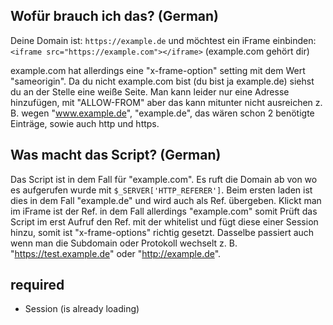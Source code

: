 ## Wofür brauch ich das? (German)

Deine Domain ist: `https://example.de` und möchtest ein iFrame einbinden: `<iframe src="https://example.com"></iframe>` (example.com gehört dir)

example.com hat allerdings eine "x-frame-option" setting mit dem Wert "sameorigin". Da du nicht example.com bist (du bist ja example.de) 
siehst du an der Stelle eine weiße Seite. Man kann leider nur eine Adresse hinzufügen, mit "ALLOW-FROM" aber das kann mitunter nicht ausreichen
z. B. wegen "www.example.de", "example.de", das wären schon 2 benötigte Einträge, sowie auch http und https.

## Was macht das Script? (German)
Das Script ist in dem Fall für "example.com". Es ruft die Domain ab von wo es aufgerufen wurde mit `$_SERVER['HTTP_REFERER']`. Beim ersten laden 
ist dies in dem Fall "example.de" und wird auch als Ref. übergeben. Klickt man im iFrame ist der Ref. in dem Fall allerdings "example.com" 
somit Prüft das Script im erst Aufruf den Ref. mit der whitelist und fügt diese einer Session hinzu, somit ist "x-frame-options" 
richtig gesetzt. Dasselbe passiert auch wenn man die Subdomain oder Protokoll wechselt z. B. "https://test.example.de" 
oder "http://example.de".

## required
- Session (is already loading)
